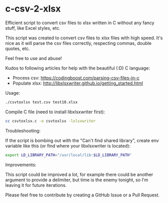 # c-csv-2-xlsx
Efficient script to convert csv files to xlsx written in C without any fancy stuff, like Excel styles, etc.


This script was created to convert csv files to xlsx files with high speed.
It's nice as it will parse the csv files correctly, respecting commas, double
quotes, etc.

Feel free to use and abuse!
  
Kudos to following articles for help with the beautiful (:D) C language:
- Process csv: https://codingboost.com/parsing-csv-files-in-c
- Populate xlsx: http://libxlsxwriter.github.io/getting_started.html
  
Usage:
```bash
./csvtoxlsx test.csv test10.xlsx
```
  
Compile C file (need to install libxlsxwriter first):
```bash
cc csvtoxlsx.c -o csvtoxlsx -lxlsxwriter
```
 
 Troubleshooting:

 If the script is bombing out with the "Can't find shared library", create env variable like this (or find where your libxlsxwriter is located):
 ```bash
 export LD_LIBRARY_PATH="/usr/local/lib:$LD_LIBRARY_PATH"
 ```

Improvements:

This script could be improved a lot, for example there could be another argument to provide a delimiter, but time is the enemy tonight, so I'm leaving it for future iterations.

Please feel free to contribute by creating a GitHub Issue or a Pull Request.

